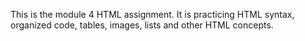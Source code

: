 This is the module 4 HTML assignment. It is practicing HTML syntax, organized code, tables, images, lists and other HTML concepts. 
